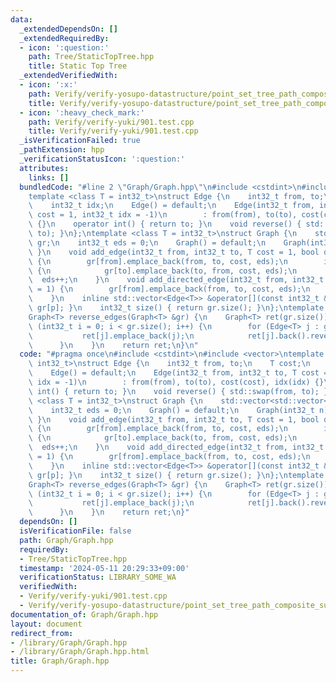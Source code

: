 ```yaml
---
data:
  _extendedDependsOn: []
  _extendedRequiredBy:
  - icon: ':question:'
    path: Tree/StaticTopTree.hpp
    title: Static Top Tree
  _extendedVerifiedWith:
  - icon: ':x:'
    path: Verify/verify-yosupo-datastructure/point_set_tree_path_composite_sum_fixed_root.test.cpp
    title: Verify/verify-yosupo-datastructure/point_set_tree_path_composite_sum_fixed_root.test.cpp
  - icon: ':heavy_check_mark:'
    path: Verify/verify-yuki/901.test.cpp
    title: Verify/verify-yuki/901.test.cpp
  _isVerificationFailed: true
  _pathExtension: hpp
  _verificationStatusIcon: ':question:'
  attributes:
    links: []
  bundledCode: "#line 2 \"Graph/Graph.hpp\"\n#include <cstdint>\n#include <vector>\n\
    template <class T = int32_t>\nstruct Edge {\n    int32_t from, to;\n    T cost;\n\
    \    int32_t idx;\n    Edge() = default;\n    Edge(int32_t from, int32_t to, T\
    \ cost = 1, int32_t idx = -1)\n        : from(from), to(to), cost(cost), idx(idx)\
    \ {}\n    operator int() { return to; }\n    void reverse() { std::swap(from,\
    \ to); }\n};\ntemplate <class T = int32_t>\nstruct Graph {\n    std::vector<std::vector<Edge<T>>>\
    \ gr;\n    int32_t eds = 0;\n    Graph() = default;\n    Graph(int32_t n) { gr.resize(n);\
    \ }\n    void add_edge(int32_t from, int32_t to, T cost = 1, bool directed = false)\
    \ {\n        gr[from].emplace_back(from, to, cost, eds);\n        if (!directed)\
    \ {\n            gr[to].emplace_back(to, from, cost, eds);\n        }\n      \
    \  eds++;\n    }\n    void add_directed_edge(int32_t from, int32_t to, T cost\
    \ = 1) {\n        gr[from].emplace_back(from, to, cost, eds);\n        eds++;\n\
    \    }\n    inline std::vector<Edge<T>> &operator[](const int32_t &p) { return\
    \ gr[p]; }\n    int32_t size() { return gr.size(); }\n};\ntemplate <class T>\n\
    Graph<T> reverse_edges(Graph<T> &gr) {\n    Graph<T> ret(gr.size());\n    for\
    \ (int32_t i = 0; i < gr.size(); i++) {\n        for (Edge<T> j : gr[i]) {\n \
    \           ret[j].emplace_back(j);\n            ret[j].back().reverse();\n  \
    \      }\n    }\n    return ret;\n}\n"
  code: "#pragma once\n#include <cstdint>\n#include <vector>\ntemplate <class T =\
    \ int32_t>\nstruct Edge {\n    int32_t from, to;\n    T cost;\n    int32_t idx;\n\
    \    Edge() = default;\n    Edge(int32_t from, int32_t to, T cost = 1, int32_t\
    \ idx = -1)\n        : from(from), to(to), cost(cost), idx(idx) {}\n    operator\
    \ int() { return to; }\n    void reverse() { std::swap(from, to); }\n};\ntemplate\
    \ <class T = int32_t>\nstruct Graph {\n    std::vector<std::vector<Edge<T>>> gr;\n\
    \    int32_t eds = 0;\n    Graph() = default;\n    Graph(int32_t n) { gr.resize(n);\
    \ }\n    void add_edge(int32_t from, int32_t to, T cost = 1, bool directed = false)\
    \ {\n        gr[from].emplace_back(from, to, cost, eds);\n        if (!directed)\
    \ {\n            gr[to].emplace_back(to, from, cost, eds);\n        }\n      \
    \  eds++;\n    }\n    void add_directed_edge(int32_t from, int32_t to, T cost\
    \ = 1) {\n        gr[from].emplace_back(from, to, cost, eds);\n        eds++;\n\
    \    }\n    inline std::vector<Edge<T>> &operator[](const int32_t &p) { return\
    \ gr[p]; }\n    int32_t size() { return gr.size(); }\n};\ntemplate <class T>\n\
    Graph<T> reverse_edges(Graph<T> &gr) {\n    Graph<T> ret(gr.size());\n    for\
    \ (int32_t i = 0; i < gr.size(); i++) {\n        for (Edge<T> j : gr[i]) {\n \
    \           ret[j].emplace_back(j);\n            ret[j].back().reverse();\n  \
    \      }\n    }\n    return ret;\n}"
  dependsOn: []
  isVerificationFile: false
  path: Graph/Graph.hpp
  requiredBy:
  - Tree/StaticTopTree.hpp
  timestamp: '2024-05-11 20:29:33+09:00'
  verificationStatus: LIBRARY_SOME_WA
  verifiedWith:
  - Verify/verify-yuki/901.test.cpp
  - Verify/verify-yosupo-datastructure/point_set_tree_path_composite_sum_fixed_root.test.cpp
documentation_of: Graph/Graph.hpp
layout: document
redirect_from:
- /library/Graph/Graph.hpp
- /library/Graph/Graph.hpp.html
title: Graph/Graph.hpp
---
```

